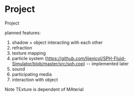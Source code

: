# Project

Project

planned features:
1. shadow + object interacting with each other
2. refraction
3. texture mapping
4. particle system (https://github.com/lijenicol/SPH-Fluid-Simulator/blob/master/src/sph.cpp) -- implemented later
5. sound
6. participating media
7. interaction with object



Note TExture is dependent of MAterial